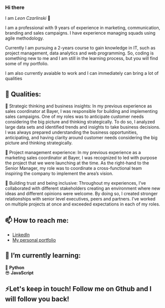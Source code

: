 ### Hi there 

I am _Leon Czarlinski_ 👋

I am a professional with 9 years of experience in marketing, communication, branding and sales campaigns. I have experience managing squads using agile methodology.

Currently I am pursuing a 2-years course to gain knowledge in IT, such as project management, data analytics and web programming. So, coding is something new to me and I am still in the learning process, but you will find some of my portfolio.

I am also currently avaiable to work and I can immediately can bring a lot of qualities

## 🌱 Qualities:
🧠 Strategic thinking and business insights: In my previous experience as sales coordinator at Bayer, I was responsible for building and implementing sales campaigns. One of my roles was to anticipate customer needs considering the big picture and thinking strategically. To do so, I analyzed large data sets and identified trends and insights to take business decisions. I was always prepared understanding the business opportunities, anticipating, and having clarity around customer needs considering the big picture and thinking strategically.

👯 Project management experience: In my previous experience as a marketing sales coordinator at Bayer, I was recognized to led with purpose the project that we were launching at the time. As the right-hand to the Senior Manager, my role was to coordinate a cross-functional team inspiring the company to implement the area’s vision.
 
🤝 Building trust and being inclusive: Throughout my experiences, I’ve collaborated with different stakeholders creating an environment where new ideas and different opinions were welcome. By doing so, I created stronger relationships with senior level executives, peers and partners. I’ve worked on multiple projects at once and exceeded expectations in each of my roles.


## 📫 How to reach me:
- [LinkedIn](https://www.linkedin.com/in/leon-czarlinski/)
- [My personal portfolio](https://leonvictor104.github.io/) 

## 🔭 I’m currently learning:
:snake:          **Python**  
:sunglasses:     **JavaScript**

## ⚡Let's keep in touch! Follow me on Gthub and I will follow you back!


